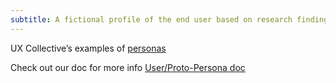 ```yaml
---
subtitle: A fictional profile of the end user based on research findings. Create a proto-persona if research is not possible.
---
```


UX Collective’s examples of [personas](https://uxdesign.cc/personas-journey-maps-site-maps-and-user-flows-oh-my-e71d044b4bcb)

Check out our doc for more info [User/Proto-Persona doc](https://docs.google.com/document/d/1PyVXCrZb2IDAoVSxmo1oZOe07xfSoqJ3ubmcm8DZmUY/edit?usp=sharing)
